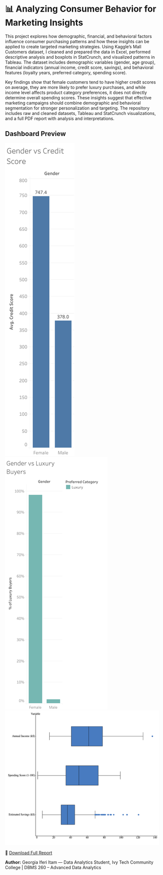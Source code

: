 # 📊 Analyzing Consumer Behavior for Marketing Insights

This project explores how demographic, financial, and behavioral factors influence consumer purchasing patterns and how these insights can be applied to create targeted marketing strategies. Using Kaggle’s Mall Customers dataset, I cleaned and prepared the data in Excel, performed descriptive analysis and boxplots in StatCrunch, and visualized patterns in Tableau. The dataset includes demographic variables (gender, age group), financial indicators (annual income, credit score, savings), and behavioral features (loyalty years, preferred category, spending score).

Key findings show that female customers tend to have higher credit scores on average, they are more likely to prefer luxury purchases, and while income level affects product category preferences, it does not directly determine overall spending scores. These insights suggest that effective marketing campaigns should combine demographic and behavioral segmentation for stronger personalization and targeting. The repository includes raw and cleaned datasets, Tableau and StatCrunch visualizations, and a full PDF report with analysis and interpretations.

## Dashboard Preview
![credit_score_by_gender](./consumer-behavior-marketing-insights/reports/credit_score_by_gender.png)
![luxury_purchases_by_gender](./consumer-behavior-marketing-insights/reports/luxury_purchases_by_gender.png)
![boxplots](./consumer-behavior-marketing-insights/reports/boxplots.png)

📄 [Download Full Report](./consumer-behavior-marketing-insights/analyzing_consumer_behavior_for_marketing_insights_project.pdf)


**Author:** Georgia Iferi Itam — Data Analytics Student, Ivy Tech Community College | DBMS 260 – Advanced Data Analytics

